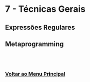 # 7 - Técnicas Gerais

## Expressões Regulares

## Metaprogramming

<br><br>

### [Voltar ao Menu Principal](README-PTBR.md)
